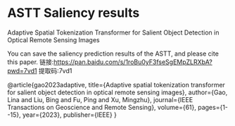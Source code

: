 # ASTT Saliency results
Adaptive Spatial Tokenization Transformer for Salient Object Detection in Optical Remote Sensing Images

You can save the saliency prediction results of the ASTT, and please cite this paper. 
链接:https://pan.baidu.com/s/1roBu0yF3fseSgEMpZLRXbA?pwd=7vd1 
提取码:7vd1

@article{gao2023adaptive,
  title={Adaptive spatial tokenization transformer for salient object detection in optical remote sensing images},
  author={Gao, Lina and Liu, Bing and Fu, Ping and Xu, Mingzhu},
  journal={IEEE Transactions on Geoscience and Remote Sensing},
  volume={61},
  pages={1--15},
  year={2023},
  publisher={IEEE}
}
